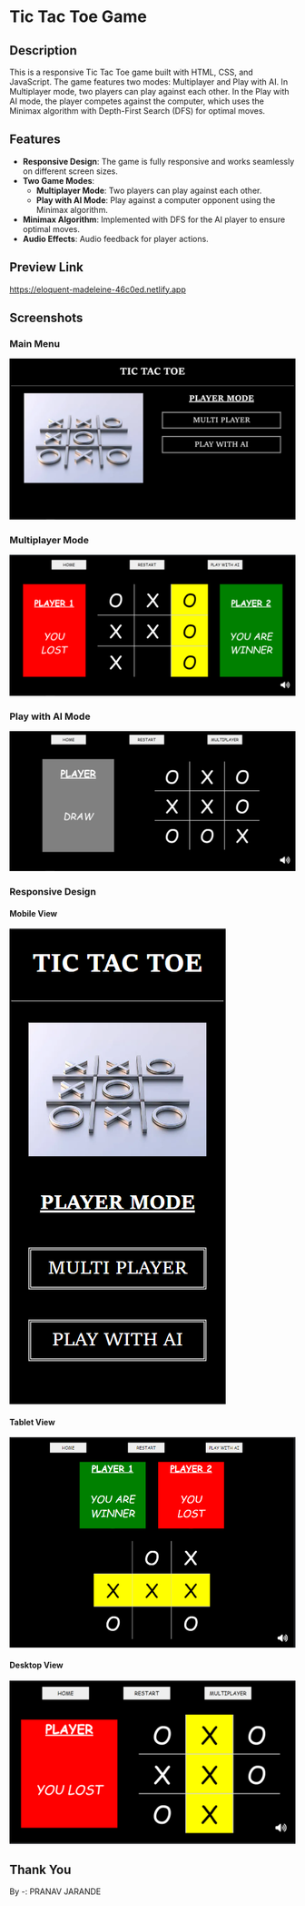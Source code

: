 # Tic Tac Toe Game

## Description
This is a responsive Tic Tac Toe game built with HTML, CSS, and JavaScript. The game features two modes: Multiplayer and Play with AI. In Multiplayer mode, two players can play against each other. In the Play with AI mode, the player competes against the computer, which uses the Minimax algorithm with Depth-First Search (DFS) for optimal moves.

## Features
- **Responsive Design**: The game is fully responsive and works seamlessly on different screen sizes.
- **Two Game Modes**:
  - **Multiplayer Mode**: Two players can play against each other.
  - **Play with AI Mode**: Play against a computer opponent using the Minimax algorithm.
- **Minimax Algorithm**: Implemented with DFS for the AI player to ensure optimal moves.
- **Audio Effects**: Audio feedback for player actions.

## Preview Link 
https://eloquent-madeleine-46c0ed.netlify.app


## Screenshots

### Main Menu
![Main Menu Screenshot](/Project%20images/Main%20menu.png)

### Multiplayer Mode
![Multiplayer Mode Screenshot](/Project%20images/multiplayer.png)

### Play with AI Mode
![Play with AI Mode Screenshot](/Project%20images/ai.png)

### Responsive Design
#### Mobile View
![Mobile View Screenshot](/Project%20images/responsive1.png)

#### Tablet View
![Tablet View Screenshot](/Project%20images/tabview.png)

#### Desktop View
![Desktop View Screenshot](/Project%20images/desktop.png)

## Thank You
By -: PRANAV JARANDE